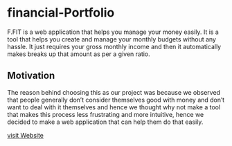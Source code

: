 # financial-Portfolio
F.FIT is a web application that helps you manage your money easily. It is a tool that helps you create and manage your monthly budgets without any hassle. It just requires your gross monthly income and then it automatically makes breaks up that amount as per a given ratio.

## Motivation
The reason behind choosing this as our project was because we observed that people generally don’t consider themselves good with money and don’t want to deal with it themselves and hence we thought why not make a tool that makes this process less frustrating and more intuitive, hence we decided to make a web application that can help them do that easily.

<a href="https://tejas-ladhani.github.io/financial-Portfolio/#">visit Website</a>

